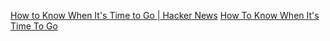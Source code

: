 
[How to Know When It's Time to Go | Hacker News](https://news.ycombinator.com/item?id=40962675)
[How To Know When It's Time To Go](https://thecodist.com/how-to-know-when-its-time-to-go/)
